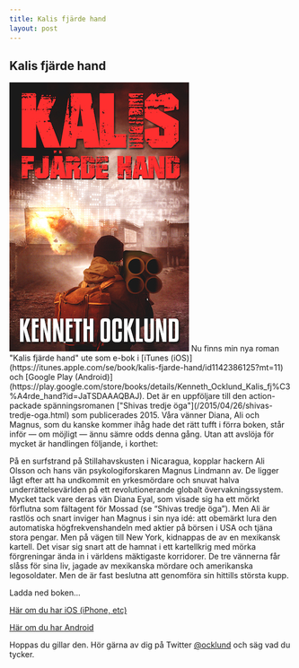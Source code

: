 ```yaml
---
title: Kalis fjärde hand
layout: post
---
```

## Kalis fjärde hand
<img src="/images/kalis_cover320x480.jpg" class="shadow img-center" />
Nu finns min nya roman "Kalis fjärde hand" ute som e-bok i [iTunes (iOS)](https://itunes.apple.com/se/book/kalis-fjarde-hand/id1142386125?mt=11) och [Google Play (Android)](https://play.google.com/store/books/details/Kenneth_Ocklund_Kalis_fj%C3%A4rde_hand?id=JaTSDAAAQBAJ). Det är en uppföljare till den action-packade spänningsromanen ["Shivas tredje öga"](/2015/04/26/shivas-tredje-oga.html) som publicerades 2015. Våra vänner Diana, Ali och Magnus, som du kanske kommer ihåg hade det rätt tufft i förra boken, står inför — om möjligt — ännu sämre odds denna gång. Utan att avslöja för mycket är handlingen följande, i korthet:

På en surfstrand på Stillahavskusten i Nicaragua, kopplar hackern Ali Olsson och hans vän psykologiforskaren Magnus Lindmann av. De ligger lågt efter att ha undkommit en yrkesmördare och snuvat halva underrättelsevärlden på ett revolutionerande globalt övervakningssystem. Mycket tack vare deras vän Diana Eyal, som visade sig ha ett mörkt förflutna som fältagent för Mossad (se “Shivas tredje öga”). Men Ali är rastlös och snart inviger han Magnus i sin nya idé: att obemärkt lura den automatiska högfrekvenshandeln med aktier på börsen i USA och tjäna stora pengar. Men på vägen till New York, kidnappas de av en mexikansk kartell. Det visar sig snart att de hamnat i ett kartellkrig med mörka förgreningar ända in i världens mäktigaste korridorer. De tre vännerna får slåss för sina liv, jagade av mexikanska mördare och amerikanska legosoldater. Men de är fast beslutna att genomföra sin hittills största kupp.

Ladda ned boken...

[Här om du har iOS (iPhone, etc)](https://itunes.apple.com/se/book/kalis-fjarde-hand/id1142386125?mt=11)

[Här om du har Android](https://play.google.com/store/books/details/Kenneth_Ocklund_Kalis_fj%C3%A4rde_hand?id=JaTSDAAAQBAJ)

Hoppas du gillar den. Hör gärna av dig på Twitter [@ocklund](https://twitter.com/ocklund) och säg vad du tycker.